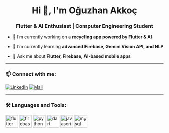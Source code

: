 <h1 align="center">Hi 👋, I'm Oğuzhan Akkoç</h1>
<h3 align="center">Flutter & AI Enthusiast | Computer Engineering Student</h3>

- 🔭 I’m currently working on a **recycling app powered by Flutter & AI**

- 🌱 I’m currently learning **advanced Firebase, Gemini Vision API, and NLP**

- 💬 Ask me about **Flutter, Firebase, AI-based mobile apps**

---

### 📫 Connect with me:

[![LinkedIn](https://img.shields.io/badge/-Oğuzhan%20Akkoç-blue?style=flat-square&logo=Linkedin&logoColor=white)](https://www.linkedin.com/in/o%C4%9Fuzhan-akko%C3%A7/)
[![Mail](https://img.shields.io/badge/-oguzhanlakkoc@gmail.com-c14438?style=flat-square&logo=Gmail&logoColor=white)](mailto:oguzhanlakkoc@gmail.com)

---

### 🛠️ Languages and Tools:
<p align="left">
  <img src="https://cdn.jsdelivr.net/gh/devicons/devicon/icons/flutter/flutter-original.svg" alt="flutter" width="40" height="40"/>
  <img src="https://cdn.jsdelivr.net/gh/devicons/devicon/icons/firebase/firebase-plain.svg" alt="firebase" width="40" height="40"/>
  <img src="https://cdn.jsdelivr.net/gh/devicons/devicon/icons/python/python-original.svg" alt="python" width="40" height="40"/>
  <img src="https://cdn.jsdelivr.net/gh/devicons/devicon/icons/dart/dart-original.svg" alt="dart" width="40" height="40"/>
  <img src="https://cdn.jsdelivr.net/gh/devicons/devicon/icons/javascript/javascript-original.svg" alt="javascript" width="40" height="40"/>
  <img src="https://cdn.jsdelivr.net/gh/devicons/devicon/icons/mysql/mysql-original.svg" alt="mysql" width="40" height="40"/>
</p>
